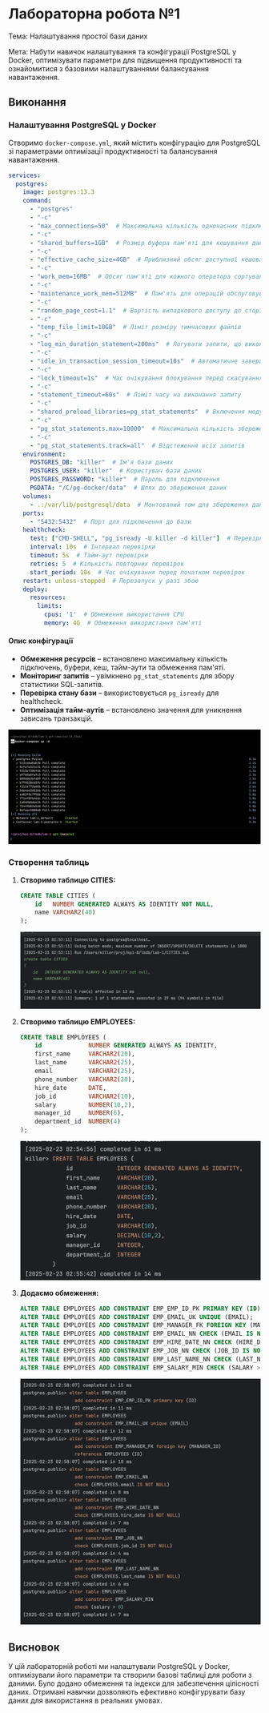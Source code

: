 # Лабораторна робота №1

Тема: Налаштування простої бази даних

Мета: Набути навичок налаштування та конфігурації PostgreSQL у Docker, оптимізувати параметри для підвищення продуктивності та ознайомитися з базовими налаштуваннями балансування навантаження.

## Виконання

### Налаштування PostgreSQL у Docker

Створимо `docker-compose.yml`, який містить конфігурацію для PostgreSQL зі параметрами оптимізації продуктивності та балансування навантаження.

```yaml
services:
  postgres:
    image: postgres:13.3
    command:
      - "postgres"
      - "-c"
      - "max_connections=50"  # Максимальна кількість одночасних підключень
      - "-c"
      - "shared_buffers=1GB"  # Розмір буфера пам'яті для кешування даних
      - "-c"
      - "effective_cache_size=4GB"  # Приблизний обсяг доступної кешованої пам'яті
      - "-c"
      - "work_mem=16MB"  # Обсяг пам'яті для кожного оператора сортування
      - "-c"
      - "maintenance_work_mem=512MB"  # Пам'ять для операцій обслуговування, таких як VACUUM
      - "-c"
      - "random_page_cost=1.1"  # Вартість випадкового доступу до сторінок
      - "-c"
      - "temp_file_limit=10GB"  # Ліміт розміру тимчасових файлів
      - "-c"
      - "log_min_duration_statement=200ms"  # Логувати запити, що виконуються довше 200 мс
      - "-c"
      - "idle_in_transaction_session_timeout=10s"  # Автоматичне завершення неактивних транзакцій
      - "-c"
      - "lock_timeout=1s"  # Час очікування блокування перед скасуванням операції
      - "-c"
      - "statement_timeout=60s"  # Ліміт часу на виконання запиту
      - "-c"
      - "shared_preload_libraries=pg_stat_statements"  # Включення модуля збору статистики запитів
      - "-c"
      - "pg_stat_statements.max=10000"  # Максимальна кількість збережених запитів у статистиці
      - "-c"
      - "pg_stat_statements.track=all"  # Відстеження всіх запитів
    environment:
      POSTGRES_DB: "killer"  # Ім'я бази даних
      POSTGRES_USER: "killer"  # Користувач бази даних
      POSTGRES_PASSWORD: "killer"  # Пароль для підключення
      PGDATA: "/C/pg-docker/data"  # Шлях до збереження даних
    volumes:
      - .:/var/lib/postgresql/data  # Монтований том для збереження даних
    ports:
      - "5432:5432"  # Порт для підключення до бази
    healthcheck:
      test: ["CMD-SHELL", "pg_isready -U killer -d killer"]  # Перевірка стану бази даних
      interval: 10s  # Інтервал перевірки
      timeout: 5s  # Тайм-аут перевірки
      retries: 5  # Кількість повторних перевірок
      start_period: 10s  # Час очікування перед початком перевірок
    restart: unless-stopped  # Перезапуск у разі збою
    deploy:
      resources:
        limits:
          cpus: '1'  # Обмеження використання CPU
          memory: 4G  # Обмеження використання пам'яті
```

#### Опис конфігурації

- **Обмеження ресурсів** – встановлено максимальну кількість підключень, буфери, кеш, тайм-аути та обмеження пам'яті.
- **Моніторинг запитів** – увімкнено `pg_stat_statements` для збору статистики SQL-запитів.
- **Перевірка стану бази** – використовується `pg_isready` для healthcheck.
- **Оптимізація тайм-аутів** – встановлено значення для уникнення зависань транзакцій.

![Рисунок 1 - Виконання docker-compose](image.png)

### Створення таблиць

1. **Створимо таблицю CITIES:**
   ```sql
   CREATE TABLE CITIES (
       id   NUMBER GENERATED ALWAYS AS IDENTITY NOT NULL,
       name VARCHAR2(40)
   );
   ```

   ![Рисунок 2 - Створення таблиці CITIES](image-1.png)

2. **Створимо таблицю EMPLOYEES:**
   ```sql
   CREATE TABLE EMPLOYEES (
       id             NUMBER GENERATED ALWAYS AS IDENTITY,
       first_name     VARCHAR2(20),
       last_name      VARCHAR2(25),
       email          VARCHAR2(25),
       phone_number   VARCHAR2(20),
       hire_date      DATE,
       job_id         VARCHAR2(10),
       salary         NUMBER(10,2),
       manager_id     NUMBER(6),
       department_id  NUMBER(4)
   );
   ```

   ![Рисунок 3 - Створення таблиці EMPLOYEES](image-2.png)

3. **Додаємо обмеження:**
   ```sql
   ALTER TABLE EMPLOYEES ADD CONSTRAINT EMP_EMP_ID_PK PRIMARY KEY (ID);
   ALTER TABLE EMPLOYEES ADD CONSTRAINT EMP_EMAIL_UK UNIQUE (EMAIL);
   ALTER TABLE EMPLOYEES ADD CONSTRAINT EMP_MANAGER_FK FOREIGN KEY (MANAGER_ID) REFERENCES EMPLOYEES (ID);
   ALTER TABLE EMPLOYEES ADD CONSTRAINT EMP_EMAIL_NN CHECK (EMAIL IS NOT NULL);
   ALTER TABLE EMPLOYEES ADD CONSTRAINT EMP_HIRE_DATE_NN CHECK (HIRE_DATE IS NOT NULL);
   ALTER TABLE EMPLOYEES ADD CONSTRAINT EMP_JOB_NN CHECK (JOB_ID IS NOT NULL);
   ALTER TABLE EMPLOYEES ADD CONSTRAINT EMP_LAST_NAME_NN CHECK (LAST_NAME IS NOT NULL);
   ALTER TABLE EMPLOYEES ADD CONSTRAINT EMP_SALARY_MIN CHECK (SALARY > 0);
   ```

   ![Рисунок 4 - Додавання CONSTRAINTs](image-3.png)

## Висновок

У цій лабораторній роботі ми налаштували PostgreSQL у Docker, оптимізували його параметри та створили базові таблиці для роботи з даними. Було додано обмеження та індекси для забезпечення цілісності даних. Отримані навички дозволяють ефективно конфігурувати базу даних для використання в реальних умовах.


